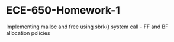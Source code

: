 # ECE-650-Homework-1
Implementing malloc and free using sbrk() system call - FF and BF allocation policies
